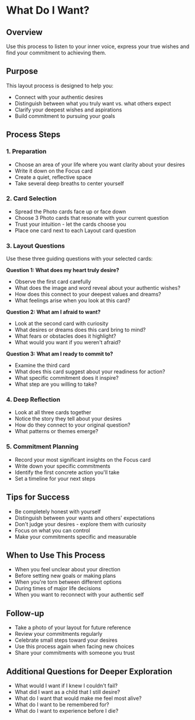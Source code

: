 # What Do I Want?

## Overview

Use this process to listen to your inner voice, express your true wishes and find your commitment to achieving them.

## Purpose

This layout process is designed to help you:
- Connect with your authentic desires
- Distinguish between what you truly want vs. what others expect
- Clarify your deepest wishes and aspirations
- Build commitment to pursuing your goals

## Process Steps

### 1. Preparation
- Choose an area of your life where you want clarity about your desires
- Write it down on the Focus card
- Create a quiet, reflective space
- Take several deep breaths to center yourself

### 2. Card Selection
- Spread the Photo cards face up or face down
- Choose 3 Photo cards that resonate with your current question
- Trust your intuition - let the cards choose you
- Place one card next to each Layout card question

### 3. Layout Questions
Use these three guiding questions with your selected cards:

**Question 1: What does my heart truly desire?**
- Observe the first card carefully
- What does the image and word reveal about your authentic wishes?
- How does this connect to your deepest values and dreams?
- What feelings arise when you look at this card?

**Question 2: What am I afraid to want?**
- Look at the second card with curiosity
- What desires or dreams does this card bring to mind?
- What fears or obstacles does it highlight?
- What would you want if you weren't afraid?

**Question 3: What am I ready to commit to?**
- Examine the third card
- What does this card suggest about your readiness for action?
- What specific commitment does it inspire?
- What step are you willing to take?

### 4. Deep Reflection
- Look at all three cards together
- Notice the story they tell about your desires
- How do they connect to your original question?
- What patterns or themes emerge?

### 5. Commitment Planning
- Record your most significant insights on the Focus card
- Write down your specific commitments
- Identify the first concrete action you'll take
- Set a timeline for your next steps

## Tips for Success

- Be completely honest with yourself
- Distinguish between your wants and others' expectations
- Don't judge your desires - explore them with curiosity
- Focus on what you can control
- Make your commitments specific and measurable

## When to Use This Process

- When you feel unclear about your direction
- Before setting new goals or making plans
- When you're torn between different options
- During times of major life decisions
- When you want to reconnect with your authentic self

## Follow-up

- Take a photo of your layout for future reference
- Review your commitments regularly
- Celebrate small steps toward your desires
- Use this process again when facing new choices
- Share your commitments with someone you trust

## Additional Questions for Deeper Exploration

- What would I want if I knew I couldn't fail?
- What did I want as a child that I still desire?
- What do I want that would make me feel most alive?
- What do I want to be remembered for?
- What do I want to experience before I die?
